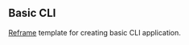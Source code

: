 ## Basic CLI

[Reframe](https://github.com/ansvia/reframe) template for creating basic CLI application.


